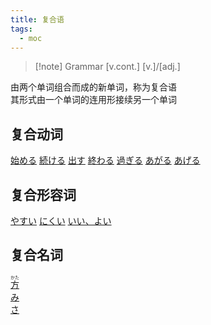 ```yaml
---
title: 复合语
tags:
  - moc
---
```

> [!note] Grammar
> [v.cont.] [v.]/[adj.]

由两个单词组合而成的新单词，称为复合语  
其形式由一个单词的连用形接续另一个单词
## 复合动词

[始める](始める.md)
[続ける](続ける.md)
[出す](出す.md)
[終わる](終わる.md)
[過ぎる](過ぎる.md)
[あがる](あがる.md)
[あげる](あげる.md)

## 复合形容词

[やすい](やすい.md)
[にくい](にくい.md)
[いい、よい](いい、よい.md)

## 复合名词

[<ruby>方<rt>かた</rt></ruby>](方.md)   
[み](み.md)  
[さ](さ.md)  